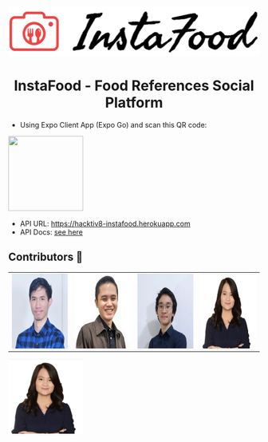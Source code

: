 <p align=center>
<img src="https://raw.githubusercontent.com/devinaacs/instafood/development/assets/logoinstafood.jpg" height="100" /> 
</p>   
<h1 align=center> InstaFood - Food References Social Platform </h1>
 
- Using Expo Client App (Expo Go) and scan this QR code:  
<img src="https://qr.expo.dev/expo-go?owner=devinaacs&slug=instafood&releaseChannel=default&host=exp.host" width="150" height="150" />
 
- API URL: https://hacktiv8-instafood.herokuapp.com 
- API Docs: [see here](api_docs.md)

<h2> Contributors 🌠 </h2>
<table>
  <tr>
    <td><img src="https://raw.githubusercontent.com/devinaacs/instafood/development/assets/daniel.jpg" height="150" /></td>
    <td><img src="https://raw.githubusercontent.com/devinaacs/instafood/development/assets/bima.png" height="150" /></td>
    <td><img src="https://raw.githubusercontent.com/devinaacs/instafood/development/assets/rafi.png" height="150" /></td>
    <td><img src="https://raw.githubusercontent.com/devinaacs/instafood/development/assets/devina.png" height="150" /></td>
  </tr>
<!--   <tr>
    <td> [<img src="assets/devina.png" height="150" />](https://www.google.com) </td> 
  </tr> -->
 </table> 
<img src="https://raw.githubusercontent.com/devinaacs/instafood/development/assets/devina.png" height="150" />
